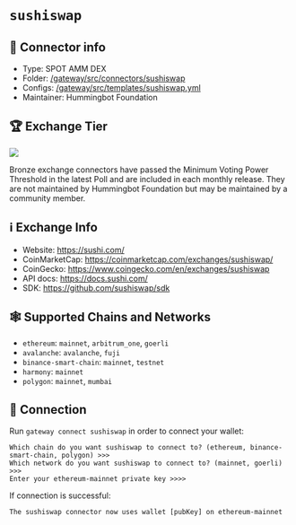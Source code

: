 # `sushiswap`

## 📁 Connector info

* Type: SPOT AMM DEX
* Folder: [/gateway/src/connectors/sushiswap](https://github.com/hummingbot/gateway/tree/main/src/connectors/sushiswap)
* Configs: [/gateway/src/templates/sushiswap.yml](https://github.com/hummingbot/gateway/tree/main/src/templates/sushiswap.yml)
* Maintainer: Hummingbot Foundation

## 🏆 Exchange Tier

![](https://img.shields.io/static/v1?label=Hummingbot&message=BRONZE&color=green)

Bronze exchange connectors have passed the Minimum Voting Power Threshold in the latest Poll and are included in each monthly release. They are not maintained by Hummingbot Foundation but may be maintained by a community member.


## ℹ️ Exchange Info

* Website: <https://sushi.com/>
* CoinMarketCap: <https://coinmarketcap.com/exchanges/sushiswap/>
* CoinGecko: <https://www.coingecko.com/en/exchanges/sushiswap>
* API docs: <https://docs.sushi.com/>
* SDK: <https://github.com/sushiswap/sdk>

## 🕸️ Supported Chains and Networks

* `ethereum`: `mainnet`, `arbitrum_one`, `goerli`
* `avalanche`: `avalanche`, `fuji`
* `binance-smart-chain`: `mainnet`, `testnet`
* `harmony`: `mainnet`
* `polygon`: `mainnet`, `mumbai`

## 🔑 Connection

Run `gateway connect sushiswap` in order to connect your wallet:

```
Which chain do you want sushiswap to connect to? (ethereum, binance-smart-chain, polygon) >>>
Which network do you want sushiswap to connect to? (mainnet, goerli) >>>
Enter your ethereum-mainnet private key >>>>
```

If connection is successful:

```
The sushiswap connector now uses wallet [pubKey] on ethereum-mainnet
```
